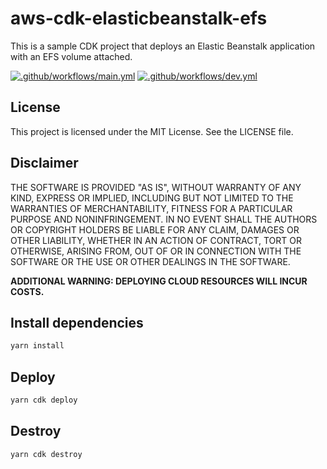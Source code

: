 # aws-cdk-elasticbeanstalk-efs

This is a sample CDK project that deploys an Elastic Beanstalk application with an EFS volume attached.

[![.github/workflows/main.yml](https://github.com/michiwerner/aws-cdk-elasticbeanstalk-efs/actions/workflows/main.yml/badge.svg?branch=main)](https://github.com/michiwerner/aws-cdk-elasticbeanstalk-efs/actions/workflows/main.yml)
[![.github/workflows/dev.yml](https://github.com/michiwerner/aws-cdk-elasticbeanstalk-efs/actions/workflows/dev.yml/badge.svg?branch=dev)](https://github.com/michiwerner/aws-cdk-elasticbeanstalk-efs/actions/workflows/dev.yml)

## License

This project is licensed under the MIT License. See the LICENSE file.

## Disclaimer

THE SOFTWARE IS PROVIDED "AS IS", WITHOUT WARRANTY OF ANY KIND, EXPRESS OR
IMPLIED, INCLUDING BUT NOT LIMITED TO THE WARRANTIES OF MERCHANTABILITY,
FITNESS FOR A PARTICULAR PURPOSE AND NONINFRINGEMENT. IN NO EVENT SHALL THE
AUTHORS OR COPYRIGHT HOLDERS BE LIABLE FOR ANY CLAIM, DAMAGES OR OTHER
LIABILITY, WHETHER IN AN ACTION OF CONTRACT, TORT OR OTHERWISE, ARISING FROM,
OUT OF OR IN CONNECTION WITH THE SOFTWARE OR THE USE OR OTHER DEALINGS IN THE
SOFTWARE.

**ADDITIONAL WARNING: DEPLOYING CLOUD RESOURCES WILL INCUR COSTS.**

## Install dependencies
    
```bash
yarn install
```

## Deploy

```bash
yarn cdk deploy
```

## Destroy

```bash
yarn cdk destroy
```




